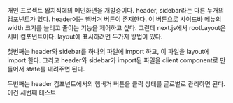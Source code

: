 
개인 프로젝트 짭치직에의 메인화면을 개발중이다. header, sidebar라는 다른 두개의 컴포넌트가 있다. header에는 햄버거 버튼이 존재한다. 이 버튼으로 사이드바 메뉴의 width 크기를 늘리고 줄이는 기능을 제어하고 싶다. 그런데 next.js에서 rootLayout은 서버 컴포넌트이다. layout에 표시하려면 두가지 방법이 있다.

첫번째는 header와 sidebar를 하나의 파일에 import 하고, 이 파일을 layout에 import 한다. 그리고 header와 sidebar가 import된 파일을 client component로 만들어서 state를 내려주면 된다.

두번째는 header 컴포넌트에서의 햄버거 버튼을 클릭 상태를 글로벌로 관리하면 된다.
이건 세번째 테스트